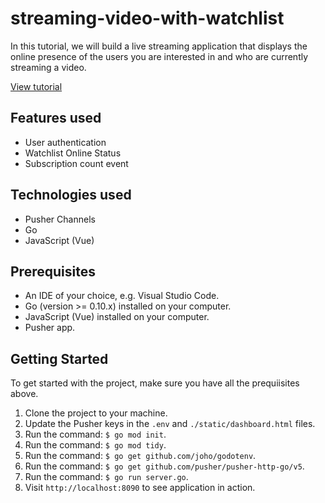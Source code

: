 # streaming-video-with-watchlist

In this tutorial, we will build a live streaming application that displays the online presence of the users you are interested in and who are currently streaming a video.

[View tutorial](https://pusher.com/tutorials/build-a-streaming-platform-and-watch-videos-with-your-friends/)

## Features used

* User authentication
* Watchlist Online Status
* Subscription count event

## Technologies used

* Pusher Channels
* Go
* JavaScript (Vue)

## Prerequisites

* An IDE of your choice, e.g. Visual Studio Code.
* Go (version >= 0.10.x) installed on your computer.
* JavaScript (Vue) installed on your computer.
* Pusher app.

## Getting Started

To get started with the project, make sure you have all the prequiisites above.

1. Clone the project to your machine.
2. Update the Pusher keys in the `.env` and `./static/dashboard.html` files.
3. Run the command: `$ go mod init`.
4. Run the command: `$ go mod tidy`.
5. Run the command: `$ go get github.com/joho/godotenv`.
6. Run the command: `$ go get github.com/pusher/pusher-http-go/v5`.
7. Run the command: `$ go run server.go`.
8. Visit `http://localhost:8090` to see application in action.
